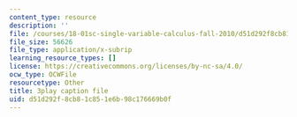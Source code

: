 ```yaml
---
content_type: resource
description: ''
file: /courses/18-01sc-single-variable-calculus-fall-2010/d51d292f8cb81c851e6b98c176669b0f_ryLdyDrBfvI.srt
file_size: 56626
file_type: application/x-subrip
learning_resource_types: []
license: https://creativecommons.org/licenses/by-nc-sa/4.0/
ocw_type: OCWFile
resourcetype: Other
title: 3play caption file
uid: d51d292f-8cb8-1c85-1e6b-98c176669b0f
---
```

